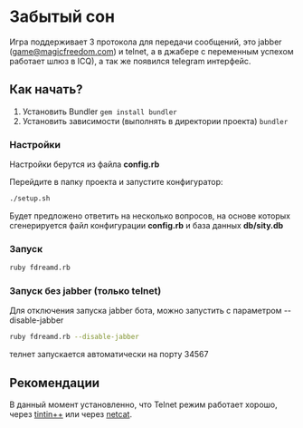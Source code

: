 # Забытый сон

Игра поддерживает 3 протокола для передачи сообщений, это jabber (game@magicfreedom.com) и telnet, а в джабере c переменным успехом работает шлюз в ICQ), а так же появился telegram интерфейс.

## Как начать?

1. Установить Bundler 
`
gem install bundler
`
2. Установить зависимости (выполнять в директории проекта) 
`
bundler
`

### Настройки
Настройки берутся из файла **config.rb**

Перейдите в папку проекта и запустите конфигуратор:
```bash
./setup.sh
```
Будет предложено ответить на несколько вопросов, на основе которых сгенерируется файл конфигурации **config.rb** и база данных **db/sity.db**

### Запуск 

```bash
ruby fdreamd.rb
```

### Запуск без jabber (только telnet)
Для отключения запуска jabber бота, можно запустить с параметром --disable-jabber
```bash
ruby fdreamd.rb --disable-jabber
```
телнет запускается автоматически на порту 34567

## Рекомендации
В данный момент установленно, что Telnet режим работает хорошо, через [tintin++](http://tintin.sourceforge.net/) или через [netcat](https://ru.wikipedia.org/wiki/Netcat).
